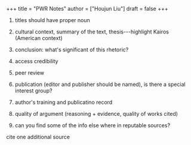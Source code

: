 +++
title = "PWR Notes"
author = ["Houjun Liu"]
draft = false
+++

1.  titles should have proper noun
2.  cultural context, summary of the text, thesis---highlight Kairos (American context)
3.  conclusion: what's significant of this rhetoric?

4.  access credibility

5.  peer review
6.  publication (editor and publisher should be named), is there a special interest group?
7.  author's training and publicatino record
8.  quality of argument (reasoning + evidence, quality of works cited)
9.  can you find some of the info else where  in reputable sources?

cite one additional source
